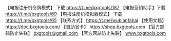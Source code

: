 【电报注册机令牌模式】    下载   https://t.me/bxgtools/187
【电报营销助手】下载  https://t.me/bxgtools/69
【电报注册机模拟器模式】 下载   https://t.me/bxgtools/65 
【联系方式】  https://t.me/wubianfahai 
【使用文档】  https://doc.bxgtools.com/
【自助发卡】  https://shop.bxgtools.com
【官方邮箱防止失联】  bxgtools@gmail.com
【官方网站防止失联】  www.bxgtools.com
